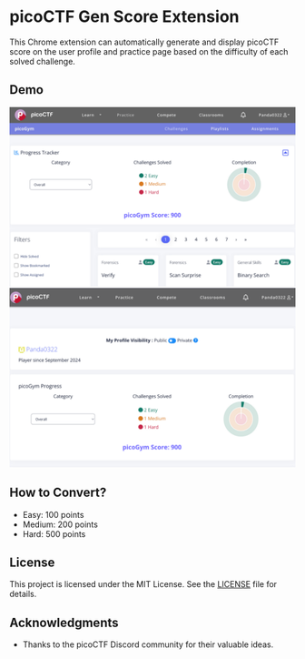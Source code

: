 # picoCTF Gen Score Extension

This Chrome extension can automatically generate and display picoCTF score on the user profile and practice page based on the difficulty of each solved challenge.

## Demo

![Practice](assets/Practice.png)
![User](assets/User.png)

## How to Convert?

- Easy: 100 points
- Medium: 200 points
- Hard: 500 points

## License

This project is licensed under the MIT License. See the [LICENSE](LICENSE) file for details.

## Acknowledgments

- Thanks to the picoCTF Discord community for their valuable ideas.
